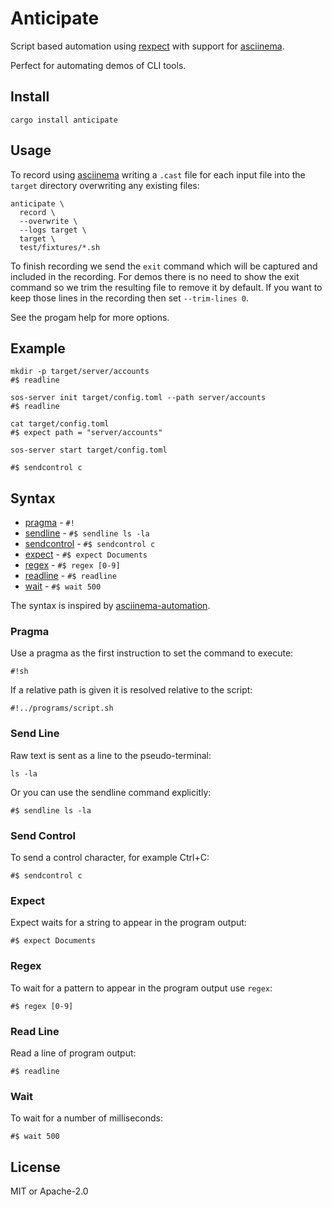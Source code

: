 # Anticipate

Script based automation using [rexpect](https://docs.rs/rexpect/latest/rexpect/) with support for [asciinema][].

Perfect for automating demos of CLI tools.

## Install

```
cargo install anticipate
```

## Usage

To record using [asciinema][] writing a `.cast` file for each input file into the `target` directory overwriting any existing files:

```
anticipate \
  record \
  --overwrite \
  --logs target \
  target \
  test/fixtures/*.sh
```

To finish recording we send the `exit` command which will be captured and included in the recording. For demos there is no need to show the exit command so we trim the resulting file to remove it by default. If you want to keep those lines in the recording then set `--trim-lines 0`.

See the progam help for more options.

## Example

```shell
mkdir -p target/server/accounts
#$ readline

sos-server init target/config.toml --path server/accounts
#$ readline

cat target/config.toml
#$ expect path = "server/accounts"

sos-server start target/config.toml

#$ sendcontrol c
```

## Syntax

* [pragma](#pragma) - `#!`
* [sendline](#send-line) - `#$ sendline ls -la`
* [sendcontrol](#send-control) - `#$ sendcontrol c`
* [expect](#expect) - `#$ expect Documents`
* [regex](#regex) - `#$ regex [0-9]`
* [readline](#read-line) - `#$ readline`
* [wait](#wait) - `#$ wait 500`

The syntax is inspired by [asciinema-automation](https://github.com/PierreMarchand20/asciinema_automation/).

### Pragma

Use a pragma as the first instruction to set the command to execute:

```
#!sh
```

If a relative path is given it is resolved relative to the script:

```
#!../programs/script.sh
```

### Send Line

Raw text is sent as a line to the pseudo-terminal:

```
ls -la
```

Or you can use the sendline command explicitly:

```
#$ sendline ls -la
```

### Send Control

To send a control character, for example Ctrl+C:

```
#$ sendcontrol c
```

### Expect

Expect waits for a string to appear in the program output:

```
#$ expect Documents
```

### Regex

To wait for a pattern to appear in the program output use `regex`:

```
#$ regex [0-9]
```

### Read Line

Read a line of program output:

```
#$ readline
```

### Wait

To wait for a number of milliseconds:

```
#$ wait 500
```

## License

MIT or Apache-2.0

[asciinema]: https://asciinema.org/
